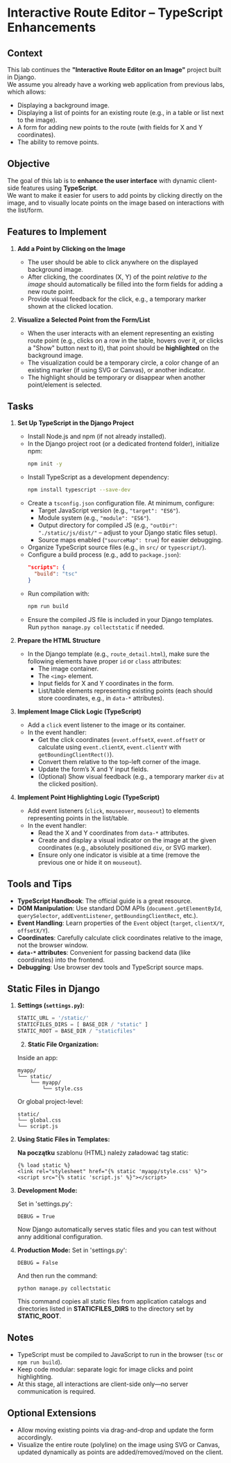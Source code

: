 # Interactive Route Editor – TypeScript Enhancements

## Context

This lab continues the **"Interactive Route Editor on an Image"** project built in Django.  
We assume you already have a working web application from previous labs, which allows:

- Displaying a background image.
- Displaying a list of points for an existing route (e.g., in a table or list next to the image).
- A form for adding new points to the route (with fields for X and Y coordinates).
- The ability to remove points.

## Objective

The goal of this lab is to **enhance the user interface** with dynamic client-side features using **TypeScript**.  
We want to make it easier for users to add points by clicking directly on the image, and to visually locate points on the image based on interactions with the list/form.

## Features to Implement

1. **Add a Point by Clicking on the Image**
   - The user should be able to click anywhere on the displayed background image.
   - After clicking, the coordinates (X, Y) of the point *relative to the image* should automatically be filled into the form fields for adding a new route point.
   - Provide visual feedback for the click, e.g., a temporary marker shown at the clicked location.

2. **Visualize a Selected Point from the Form/List**
   - When the user interacts with an element representing an existing route point (e.g., clicks on a row in the table, hovers over it, or clicks a "Show" button next to it), that point should be **highlighted** on the background image.
   - The visualization could be a temporary circle, a color change of an existing marker (if using SVG or Canvas), or another indicator.
   - The highlight should be temporary or disappear when another point/element is selected.

## Tasks

1. **Set Up TypeScript in the Django Project**
   - Install Node.js and npm (if not already installed).
   - In the Django project root (or a dedicated frontend folder), initialize npm:
     ```bash
     npm init -y
     ```
   - Install TypeScript as a development dependency:
     ```bash
     npm install typescript --save-dev
     ```
   - Create a `tsconfig.json` configuration file. At minimum, configure:
     - Target JavaScript version (e.g., `"target": "ES6"`).
     - Module system (e.g., `"module": "ES6"`).
     - Output directory for compiled JS (e.g., `"outDir": "./static/js/dist/"` – adjust to your Django static files setup).
     - Source maps enabled (`"sourceMap": true`) for easier debugging.
   - Organize TypeScript source files (e.g., in `src/` or `typescript/`).
   - Configure a build process (e.g., add to `package.json`):
     ```json
     "scripts": {
       "build": "tsc"
     }
     ```
   - Run compilation with:
     ```bash
     npm run build
     ```
   - Ensure the compiled JS file is included in your Django templates.  
     Run `python manage.py collectstatic` if needed.

2. **Prepare the HTML Structure**
   - In the Django template (e.g., `route_detail.html`), make sure the following elements have proper `id` or `class` attributes:
     - The image container.
     - The `<img>` element.
     - Input fields for X and Y coordinates in the form.
     - List/table elements representing existing points (each should store coordinates, e.g., in `data-*` attributes).

3. **Implement Image Click Logic (TypeScript)**
   - Add a `click` event listener to the image or its container.
   - In the event handler:
     - Get the click coordinates (`event.offsetX`, `event.offsetY` or calculate using `event.clientX`, `event.clientY` with `getBoundingClientRect()`).
     - Convert them relative to the top-left corner of the image.
     - Update the form’s X and Y input fields.
     - (Optional) Show visual feedback (e.g., a temporary marker `div` at the clicked position).

4. **Implement Point Highlighting Logic (TypeScript)**
   - Add event listeners (`click`, `mouseover`, `mouseout`) to elements representing points in the list/table.
   - In the event handler:
     - Read the X and Y coordinates from `data-*` attributes.
     - Create and display a visual indicator on the image at the given coordinates (e.g., absolutely positioned `div`, or SVG marker).
     - Ensure only one indicator is visible at a time (remove the previous one or hide it on `mouseout`).

## Tools and Tips

- **TypeScript Handbook**: The official guide is a great resource.
- **DOM Manipulation**: Use standard DOM APIs (`document.getElementById`, `querySelector`, `addEventListener`, `getBoundingClientRect`, etc.).
- **Event Handling**: Learn properties of the `Event` object (`target`, `clientX/Y`, `offsetX/Y`).
- **Coordinates**: Carefully calculate click coordinates relative to the image, not the browser window.
- **`data-*` attributes**: Convenient for passing backend data (like coordinates) into the frontend.
- **Debugging**: Use browser dev tools and TypeScript source maps.

## Static Files in Django

1. **Settings (`settings.py`):**
   ```python
   STATIC_URL = '/static/'
   STATICFILES_DIRS = [ BASE_DIR / "static" ]
   STATIC_ROOT = BASE_DIR / "staticfiles"
   ```
   2. **Static File Organization:**
    
    Inside an app:

    ```
    myapp/
    └── static/
        └── myapp/
            └── style.css
    ```
    Or global project-level:
    ```
    static/
    └── global.css
    └── script.js
    ```

3. **Using Static Files in Templates:**

    **Na początku** szablonu (HTML) należy załadować tag static:

    ```
    {% load static %}
    <link rel="stylesheet" href="{% static 'myapp/style.css' %}">
    <script src="{% static 'script.js' %}"></script>
    ```

4. **Development Mode:**

    Set in 'settings.py':
    ```
    DEBUG = True
    ```
    Now Django automatically serves static files and you can test without anny additional configuration.

5. **Production Mode:**
    Set in 'settings.py':
    ```
    DEBUG = False
    ```
    And then run the command:
    ```
    python manage.py collectstatic
    ```
    This command copies all static files from application catalogs and directories listed in **STATICFILES_DIRS** to the directory set by **STATIC_ROOT**.

## Notes

* TypeScript must be compiled to JavaScript to run in the browser (`tsc` or `npm run build`).
* Keep code modular: separate logic for image clicks and point highlighting.
* At this stage, all interactions are client-side only—no server communication is required.

## Optional Extensions

* Allow moving existing points via drag-and-drop and update the form accordingly.
* Visualize the entire route (polyline) on the image using SVG or Canvas, updated dynamically as points are added/removed/moved on the client.
